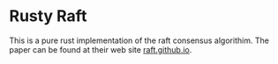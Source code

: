 # Rusty Raft

This is a pure rust implementation of the raft consensus algorithim. The paper can be found at their web site [raft.github.io](https://raft.github.io/).
